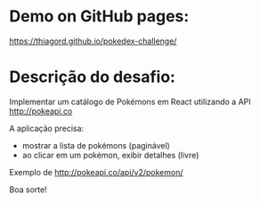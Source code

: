 # Demo on GitHub pages:

https://thiagord.github.io/pokedex-challenge/

# Descrição do desafio:

Implementar um catálogo de Pokémons em React utilizando a API http://pokeapi.co

A aplicação precisa:
- mostrar a lista de pokémons (paginável)
- ao clicar em um pokémon, exibir detalhes (livre)

Exemplo de
http://pokeapi.co/api/v2/pokemon/

Boa sorte!



